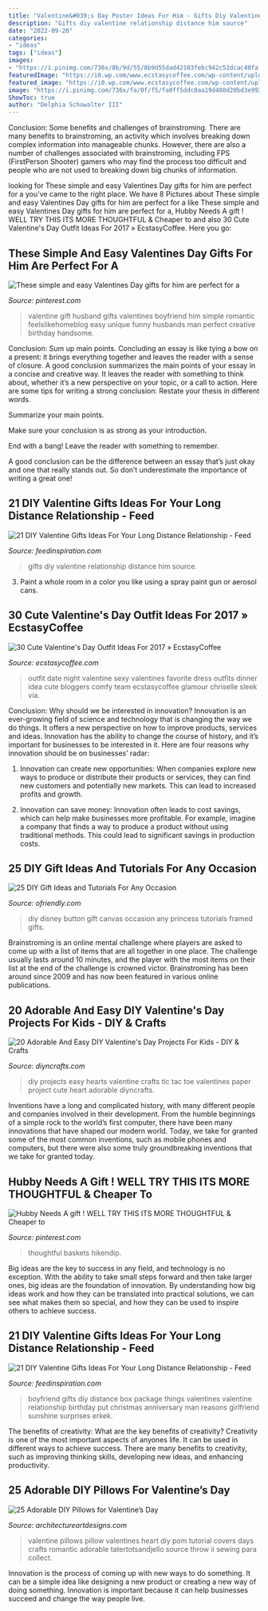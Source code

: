 ```yaml
---
title: "Valentine&#039;s Day Poster Ideas For Him - Gifts Diy Valentine Relationship Distance Him Source"
description: "Gifts diy valentine relationship distance him source"
date: "2022-09-20"
categories:
- "ideas"
tags: ["ideas"]
images:
- "https://i.pinimg.com/736x/8b/9d/55/8b9d55dad42103febc942c52dcac40fa.jpg"
featuredImage: "https://i0.wp.com/www.ecstasycoffee.com/wp-content/uploads/2016/12/Valentines-Day-Date-Night-Outfit-Ideas.jpg?resize=683%2C1024"
featured_image: "https://i0.wp.com/www.ecstasycoffee.com/wp-content/uploads/2016/12/Valentines-Day-Date-Night-Outfit-Ideas.jpg?resize=683%2C1024"
image: "https://i.pinimg.com/736x/fa/0f/f5/fa0ff5ddc0aa19d480d20bd3e99266d6.jpg"
ShowToc: true
author: "Delphia Schowalter III"
---
```



Conclusion: Some benefits and challenges of brainstroming.
There are many benefits to brainstroming, an activity which involves breaking down complex information into manageable chunks. However, there are also a number of challenges associated with brainstroming, including FPS (FirstPerson Shooter) gamers who may find the process too difficult and people who are not used to breaking down big chunks of information.

	

		
looking for These simple and easy Valentines Day gifts for him are perfect for a you've came to the right place. We have 8 Pictures about These simple and easy Valentines Day gifts for him are perfect for a like These simple and easy Valentines Day gifts for him are perfect for a, Hubby Needs A gift ! WELL TRY THIS ITS MORE THOUGHTFUL &amp; Cheaper to and also 30 Cute Valentine&#039;s Day Outfit Ideas For 2017 » EcstasyCoffee. Here you go:
		
    
## These Simple And Easy Valentines Day Gifts For Him Are Perfect For A

<img loading=lazy src="https://i.pinimg.com/736x/fa/0f/f5/fa0ff5ddc0aa19d480d20bd3e99266d6.jpg" onerror="this.onerror=null;this.src='https://tse3.mm.bing.net/th?id=OIP.0isU22mDB9lUuRZ3VSshhAHaLH&amp;pid=15.1';" alt="These simple and easy Valentines Day gifts for him are perfect for a">

_Source: pinterest.com_

>valentine gift husband gifts valentines boyfriend him simple romantic feelslikehomeblog easy unique funny husbands man perfect creative birthday handsome. 

	

Conclusion: Sum up main points.
Concluding an essay is like tying a bow on a present: it brings everything together and leaves the reader with a sense of closure. A good conclusion summarizes the main points of your essay in a concise and creative way. It leaves the reader with something to think about, whether it’s a new perspective on your topic, or a call to action. Here are some tips for writing a strong conclusion:
 Restate your thesis in different words.

Summarize your main points.

Make sure your conclusion is as strong as your introduction.

End with a bang! Leave the reader with something to remember.

A good conclusion can be the difference between an essay that’s just okay and one that really stands out. So don’t underestimate the importance of writing a great one!

    
## 21 DIY Valentine Gifts Ideas For Your Long Distance Relationship - Feed

<img loading=lazy src="http://feedinspiration.com/wp-content/uploads/2016/12/Diy-Gifts-For-Him.jpg" onerror="this.onerror=null;this.src='https://tse3.mm.bing.net/th?id=OIP.rSoRMctrLxJJaGzx519IIwHaJ3&amp;pid=15.1';" alt="21 DIY Valentine Gifts Ideas For Your Long Distance Relationship - Feed">

_Source: feedinspiration.com_

>gifts diy valentine relationship distance him source. 

	

3. Paint a whole room in a color you like using a spray paint gun or aerosol cans.

    
## 30 Cute Valentine&#039;s Day Outfit Ideas For 2017 » EcstasyCoffee

<img loading=lazy src="https://i0.wp.com/www.ecstasycoffee.com/wp-content/uploads/2016/12/Valentines-Day-Date-Night-Outfit-Ideas.jpg?resize=683%2C1024" onerror="this.onerror=null;this.src='https://tse4.mm.bing.net/th?id=OIP.U2EXczDfYQO_KNw0VzgikgHaLG&amp;pid=15.1';" alt="30 Cute Valentine&#039;s Day Outfit Ideas For 2017 » EcstasyCoffee">

_Source: ecstasycoffee.com_

>outfit date night valentine sexy valentines favorite dress outfits dinner idea cute bloggers comfy team ecstasycoffee glamour chriselle sleek via. 

	

Conclusion: Why should we be interested in innovation?
Innovation is an ever-growing field of science and technology that is changing the way we do things. It offers a new perspective on how to improve products, services and ideas. Innovation has the ability to change the course of history, and it’s important for businesses to be interested in it. Here are four reasons why innovation should be on businesses’ radar:
1) Innovation can create new opportunities: When companies explore new ways to produce or distribute their products or services, they can find new customers and potentially new markets. This can lead to increased profits and growth.

2) Innovation can save money: Innovation often leads to cost savings, which can help make businesses more profitable. For example, imagine a company that finds a way to produce a product without using traditional methods. This could lead to significant savings in production costs.

    
## 25 DIY Gift Ideas And Tutorials For Any Occasion

<img loading=lazy src="https://ofriendly.com/wp-content/uploads/2016/12/diy-gifts-for-any-occasion/22-diy-gifts-for-any-occasion.jpg" onerror="this.onerror=null;this.src='https://tse4.mm.bing.net/th?id=OIP.kndkNWg1uHipjIcviYXIfgHaJ4&amp;pid=15.1';" alt="25 DIY Gift Ideas and Tutorials For Any Occasion">

_Source: ofriendly.com_

>diy disney button gift canvas occasion any princess tutorials framed gifts. 

	

Brainstroming is an online mental challenge where players are asked to come up with a list of items that are all together in one place. The challenge usually lasts around 10 minutes, and the player with the most items on their list at the end of the challenge is crowned victor. Brainstroming has been around since 2009 and has now been featured in various online publications.

    
## 20 Adorable And Easy DIY Valentine&#039;s Day Projects For Kids - DIY &amp; Crafts

<img loading=lazy src="https://www.diyncrafts.com/wp-content/uploads/2017/02/14-tic-tac-toe-hearts.jpg" onerror="this.onerror=null;this.src='https://tse2.mm.bing.net/th?id=OIP.o82lQgZk7u4FjjeTGlttugHaM7&amp;pid=15.1';" alt="20 Adorable And Easy DIY Valentine&#039;s Day Projects For Kids - DIY &amp; Crafts">

_Source: diyncrafts.com_

>diy projects easy hearts valentine crafts tic tac toe valentines paper project cute heart adorable diyncrafts. 

	

Inventions have a long and complicated history, with many different people and companies involved in their development. From the humble beginnings of a simple rock to the world’s first computer, there have been many innovations that have shaped our modern world. Today, we take for granted some of the most common inventions, such as mobile phones and computers, but there were also some truly groundbreaking inventions that we take for granted today.

    
## Hubby Needs A Gift ! WELL TRY THIS ITS MORE THOUGHTFUL &amp; Cheaper To

<img loading=lazy src="https://i.pinimg.com/736x/8b/9d/55/8b9d55dad42103febc942c52dcac40fa.jpg" onerror="this.onerror=null;this.src='https://tse4.mm.bing.net/th?id=OIP.kqfDuLe1ewx1jpihsPPp8gHaJ4&amp;pid=15.1';" alt="Hubby Needs A gift ! WELL TRY THIS ITS MORE THOUGHTFUL &amp; Cheaper to">

_Source: pinterest.com_

>thoughtful baskets hikendip. 

	

Big ideas are the key to success in any field, and technology is no exception. With the ability to take small steps forward and then take larger ones, big ideas are the foundation of innovation. By understanding how big ideas work and how they can be translated into practical solutions, we can see what makes them so special, and how they can be used to inspire others to achieve success.

    
## 21 DIY Valentine Gifts Ideas For Your Long Distance Relationship - Feed

<img loading=lazy src="http://feedinspiration.com/wp-content/uploads/2016/12/Long-Distance-Boyfriend-Gifts.jpg" onerror="this.onerror=null;this.src='https://tse1.mm.bing.net/th?id=OIP.RKVqmqdzYINvoh815rt4dAHaJ_&amp;pid=15.1';" alt="21 DIY Valentine Gifts Ideas For Your Long Distance Relationship - Feed">

_Source: feedinspiration.com_

>boyfriend gifts diy distance box package things valentines valentine relationship birthday put christmas anniversary man reasons girlfriend sunshine surprises erkek. 

	

The benefits of creativity: What are the key benefits of creativity?
Creativity is one of the most important aspects of anyones life. It can be used in different ways to achieve success. There are many benefits to creativity, such as improving thinking skills, developing new ideas, and enhancing productivity.

    
## 25 Adorable DIY Pillows For Valentine’s Day

<img loading=lazy src="http://www.architectureartdesigns.com/wp-content/uploads/2014/01/2526.jpg" onerror="this.onerror=null;this.src='https://tse3.mm.bing.net/th?id=OIP.gEHvIfITzZMEfee3-IFQhwHaLL&amp;pid=15.1';" alt="25 Adorable DIY Pillows for Valentine’s Day">

_Source: architectureartdesigns.com_

>valentine pillows pillow valentines heart diy pom tutorial covers days crafts romantic adorable tatertotsandjello source throw ii sewing para collect. 

	

Innovation is the process of coming up with new ways to do something. It can be a simple idea like designing a new product or creating a new way of doing something. Innovation is important because it can help businesses succeed and change the way people live.

